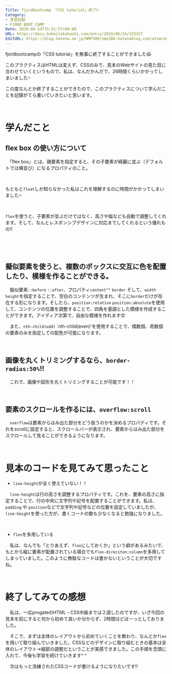 ```yaml
---
Title: fjordbootcamp 「CSS tutorial」終了‼️
Category:
- 学習記録
- FJORD BOOT CAMP
Date: 2019-06-24T15:51:57+09:00
URL: https://docs.koheitakahashi.com/entry/2019/06/24/155157
EditURL: https://blog.hatena.ne.jp/NMP300/nmp300.hatenablog.com/atom/entry/17680117127205853959
---
```


fjordbootcampの「CSS tutorial」を無事に終了することができました😃

このプラクティスはHTMLは変えず、CSSのみで、見本のWebサイトの見た目に合わせていくというもので、私は、なんだかんだで、26時間くらいかかってしまいました💦

この度なんとか終了することができたので、このプラクティスについて学んだことを記録がてら書いていきたいと思います。

 

# 学んだこと　

## flex box の使い方について

　「flex box」とは、親要素を指定すると、その子要素が綺麗に並ぶ（デフォルトでは横並び）になるプロパティのこと。

 

もともと`float`しか知らなかった私はこれを理解するのに時間がかかってしまいました💦

 

`flex`を使うと、子要素が並ぶだけではなく、高さや幅なども自動で調整してくれます。そして、なんとレスポンシブデザインに対応までしてくれるという優れもの‼️

 

 

## 擬似要素を使うと、複数のボックスに交互に色を配置したり、模様を作ることができる。

　擬似要素`::before` `::after`、プロパティ`content""` `border` そして、`width` `height`を指定することで、空白のコンテンツが生まれ、そこに`border`だけが存在する形になります。そしたら、`position:relative` `position:absolute`を使用して、コンテンツの位置を調整することで、四角を基調とした模様を作成することができます。アイディア次第で、自由な模様を作れます😍

　また、`nth-child(odd)` `nth-child(even)'を使用することで、偶数個、奇数個の要素のみを指定しての配色が可能になります。

 

## 画像を丸くトリミングするなら、`border-radius:50%`!!

　これで、画像や図形を丸くトリミングすることが可能です！！

 

## 要素のスクロールを作るには、`overflow:scroll`

　`overflow`は要素からはみ出た部分をどう扱うのかを決めるプロパティです。それをscrollに設定すると、スクロールバーが表示され、要素からはみ出た部分をスクロールして見ることができるようになります。

 

# 見本のコードを見てみて思ったこと

- `line-height`が全く使えていない！！

　`line-height`は行の高さを調整するプロパティです。これを、要素の高さに指定することで、行の中央に文字列や記号を配置することができます。私は、`padding` や `position`などで文字列や記号などの位置を設定していましたが、`line-height`を使った方が、書くコードの数も少なくなると勉強になりました。

 

- `flex`を多用している

　私は、なんでも「とりあえず、`flex`にしておくか」という癖があるみたいで、もとから縦に要素が配置されている場合でも`flex-direciton:column`を多用してしまっていました。このように無駄なコードは書かないということが大切ですね。

 

# 終了してみての感想

　私は、一応progateのHTML・CSS中級までは２週したのですが、いざ今回の見本を前にすると何から初めて良いか分からず、2時間ほどぼーっとしておりました。

　そこで、まずは全体のレイアウトから初めていくことを教わり、なんとか`flex`を用いて取り組んでいきました。CSSなどのデザインに取り組むときの基本は全体のレイアウト→細部の調整だということが実感できました。この手順を念頭に入れて、今後も学習を続けていきます^ ^

　次はもっと洗練されたCSSコードが書けるようになりたいです‼️
